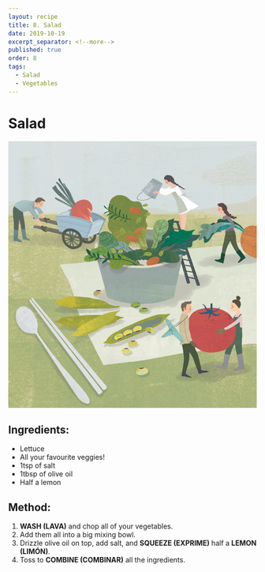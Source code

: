 ```yaml
---
layout: recipe
title: 8. Salad
date: 2019-10-19
excerpt_separator: <!--more-->
published: true
order: 8
tags:
  - Salad
  - Vegetables
---
```


# Salad

<!--more-->

[![Salad](/_uploads/salad1.jpg)](/_uploads/salad1.jpg)

## Ingredients:
- Lettuce
- All your favourite veggies!
- 1tsp of salt
- 1tbsp of olive oil
- Half a lemon

## Method:
1. **WASH (LAVA)** and chop all of your vegetables.
2. Add them all into a big mixing bowl.
3. Drizzle olive oil on top, add salt, and **SQUEEZE (EXPRIME)** half a **LEMON (LIMÓN)**.
4. Toss to **COMBINE (COMBINAR)** all the ingredients.
